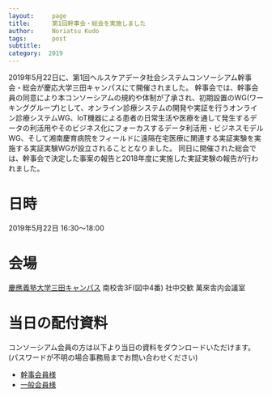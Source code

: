 ```yaml
---
layout:     page
title:      第1回幹事会・総会を実施しました
author:     Noriatsu Kudo
tags: 		post 
subtitle:  	
category:  2019
---
```

<!-- Start Writing Below in Markdown -->
2019年5月22日に、第1回ヘルスケアデータ社会システムコンソーシアム幹事会・総会が慶応大学三田キャンパスにて開催されました。
幹事会では、幹事会員の同意により本コンソーシアムの規約や体制が了承され、初期設置のWG(ワーキンググループ)として、オンライン診療システムの開発や実証を行うオンライン診療システムWG、IoT機器による患者の日常生活や医療を通して発生するデータの利活用やそのビジネス化にフォーカスするデータ利活用・ビジネスモデルWG、そして湘南慶育病院をフィールドに遠隔在宅医療に関連する実証実験を実施する実証実験WGが設立されることとなりました。
同日に開催された総会では、幹事会で決定した事案の報告と2018年度に実施した実証実験の報告が行われました。


# 日時
2019年5月22日 16:30～18:00

# 会場
[慶應義塾大学三田キャンパス](https://www.keio.ac.jp/ja/maps/mita.html) 南校舎3F(図中4番)
社中交歓 萬來舎内会議室

# 当日の配付資料
コンソーシアム会員の方は以下より当日の資料をダウンロードいただけます。(パスワードが不明の場合事務局までお問い合わせください)

- [幹事会員様](http://web.sfc.wide.ad.jp/~kudo/lisc01/20190522_kanjikai.zip)
- [一般会員様](http://web.sfc.wide.ad.jp/~kudo/lisc02/20190522_soukai.zip)
